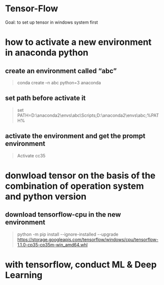 # Tensor-Flow 	
Goal: to set up tensor in windows system first
# how to activate a new environment in anaconda python
## create an environment called “abc”
>conda create –n abc python=3 anaconda

## set path before activate it
>set PATH=D:\anaconda2\envs\abc\Scripts;D:\anaconda2\envs\abc;%PATH%

## activate the environment and get the prompt environment
>Activate cc35
# donwload tensor on the basis of the combination of operation system and python version 
## download tensorflow-cpu in the new environment
>python -m pip install --ignore-installed --upgrade https://storage.googleapis.com/tensorflow/windows/cpu/tensorflow-1.1.0-cp35-cp35m-win_amd64.whl

# with tensorflow, conduct ML & Deep Learning
